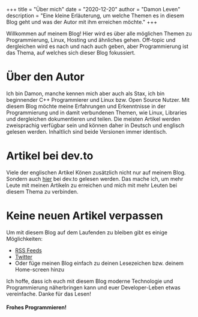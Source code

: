 +++
title = "Über mich"
date = "2020-12-20"
author = "Damon Leven"
description = "Eine kleine Erläuterung, um welche Themen es in diesem Blog geht und was der Autor mit ihm erreichen möchte."
+++

Willkommen auf meinem Blog! Hier wird es über alle möglichen Themen zu Programmierung, Linux, Hosting und ähnliches gehen. Off-topic und dergleichen wird es nach und nach auch geben, aber Programmierung ist das Thema, auf welches sich dieser Blog fokussiert.

# Über den Autor 
Ich bin Damon, manche kennen mich aber auch als Stax, ich bin beginnender C++ Programmierer und Linux bzw. Open Source Nutzer. Mit diesem Blog möchte meine Erfahrungen und Erkenntnisse in der Programmierung und in damit verbundenen Themen, wie Linux, Libraries und dergleichen dokumentieren und teilen. Die meisten Artikel werden zweisprachig verfügbar sein und können daher in Deutsch und englisch gelesen werden. Inhaltlich sind beide Versionen immer identisch.

# Artikel bei dev.to
Viele der englischen Artikel Könen zusätzlich nicht nur auf meinem Blog. Sondern auch [hier](https://coming.soon) bei dev.to gelesen werden. Das mache ich, um mehr Leute mit meinen Artikeln zu erreichen und mich mit mehr Leuten bei diesem Thema zu verbinden.

# Keine neuen Artikel verpassen
Um mit diesem Blog auf dem Laufenden zu bleiben gibt es einige Möglichkeiten: 
- [RSS Feeds](/de/kontakt/#rss-feeds)
- [Twitter](https://twitter.com/staxthefox)
- Oder füge meinen Blog einfach zu deinen Lesezeichen bzw. deinem Home-screen hinzu

Ich hoffe, dass ich euch mit diesem Blog moderne Technologie und Programmierung näherbringen kann und euer Developer-Leben etwas vereinfache. Danke für das Lesen!

#### Frohes Programmieren!
